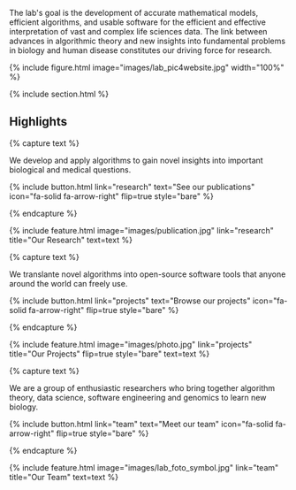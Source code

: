 ---
---

The lab's goal is the development of accurate mathematical models, efficient algorithms, and usable software for the efficient and effective interpretation of vast and complex life sciences data. The link between advances in algorithmic theory and new insights into fundamental problems in biology and human disease constitutes our driving force for research.

{% include figure.html image="images/lab_pic4website.jpg" width="100%" %}

{% include section.html %}

## Highlights

{% capture text %}

We develop and apply algorithms to gain novel insights into important biological and medical questions.

{%
  include button.html
  link="research"
  text="See our publications"
  icon="fa-solid fa-arrow-right"
  flip=true
  style="bare"
%}

{% endcapture %}

{%
  include feature.html
  image="images/publication.jpg"
  link="research"
  title="Our Research"
  text=text
%}

{% capture text %}

We translante novel algorithms into open-source software tools that anyone around the world can freely use.

{%
  include button.html
  link="projects"
  text="Browse our projects"
  icon="fa-solid fa-arrow-right"
  flip=true
  style="bare"
%}

{% endcapture %}

{%
  include feature.html
  image="images/photo.jpg"
  link="projects"
  title="Our Projects"
  flip=true
  style="bare"
  text=text
%}

{% capture text %}

We are a group of enthusiastic researchers who bring together algorithm theory, data science, software engineering and genomics to learn new biology.

{%
  include button.html
  link="team"
  text="Meet our team"
  icon="fa-solid fa-arrow-right"
  flip=true
  style="bare"
%}

{% endcapture %}

{%
  include feature.html
  image="images/lab_foto_symbol.jpg"
  link="team"
  title="Our Team"
  text=text
%}
